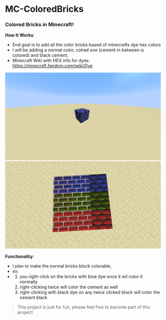 # MC-ColoredBricks

### Colored Bricks in Minecraft!

**How It Works**:
  - End goal is to add all the color bricks based of minecrafts dye hex colors
  - I will be adding a normal color, colred one (cement in between is colored) and black cement.
  - Minecraft Wiki with HEX info for dyes: https://minecraft.fandom.com/wiki/Dye

![Blue Bricks Colored](https://github.com/LudwigBooysen/MC-ColoredBricks/blob/main/Images/blue_bricks_colored.png)
![Red Bricks Normal](https://github.com/LudwigBooysen/MC-ColoredBricks/blob/main/Images/colored_bricks_rgb.jpeg)

**Functionality**:
  - I plan to make the normal bricks block colorable,
  - ex: 
  - 1. you right-click on the bricks with blue dye once it wil color it normally
    2. right-clicking twice will color the cement as well
    3. right-clicking with black dye on any twice clicked block will color the cement black

> This project is just for fun, please feel free to become part of this project!
